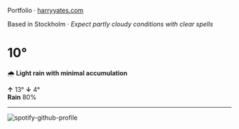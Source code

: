 Portfolio · [harryyates.com](https://harryyates.com)

<!-- WEATHER_START -->
Based in Stockholm · *Expect partly cloudy conditions with clear spells*

# 10°
🌧️ **Light rain with minimal accumulation**

**↑** 13° **↓** 4°  
**Rain** 80%

---
<!-- WEATHER_END -->

<p align="left">
  <a>
    <img src="https://spotify-github-profile.kittinanx.com/api/view?uid=bigbello&cover_image=true&theme=natemoo-re&show_offline=true&background_color=121212&interchange=false&bar_color=53b14f&bar_color_cover=false" alt="spotify-github-profile">
  </a>
</p>